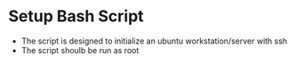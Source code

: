 # Setup Bash Script

- The script is designed to initialize an ubuntu workstation/server with ssh
- The script shoulb be run as root
